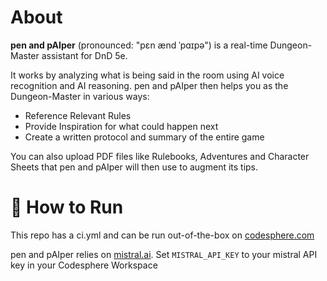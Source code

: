 # About
**pen and pAIper** (pronounced: "pɛn ænd ˈpɑɪpə") is a real-time Dungeon-Master assistant for DnD 5e.

It works by analyzing what is being said in the room using AI voice recognition and AI reasoning. 
pen and pAIper then helps you as the Dungeon-Master in various ways:

- Reference Relevant Rules
- Provide Inspiration for what could happen next
- Create a written protocol and summary of the entire game

You can also upload PDF files like Rulebooks, Adventures and Character Sheets that pen and pAIper will then use to augment its tips. 

# 📝 How to Run

This repo has a ci.yml and can be run out-of-the-box on [codesphere.com](https://codesphere.com/)

pen and pAIper relies on [mistral.ai](https://mistral.ai/).
Set `MISTRAL_API_KEY` to your mistral API key in your Codesphere Workspace
